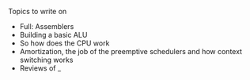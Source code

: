 Topics to write on

- Full: Assemblers
- Building a basic ALU
- So how does the CPU work
- Amortization, the job of the preemptive schedulers and how context switching works
- Reviews of _